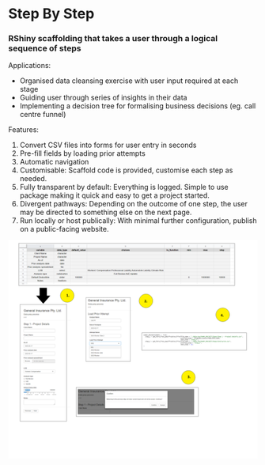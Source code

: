 # Step By Step
### RShiny scaffolding that takes a user through a logical sequence of steps

Applications:
- Organised data cleansing exercise with user input required at each stage
- Guiding user through series of insights in their data
- Implementing a decision tree for formalising business decisions (eg. call centre funnel)

Features:
1. Convert CSV files into forms for user entry in seconds
2. Pre-fill fields by loading prior attempts
3. Automatic navigation
4. Customisable: Scaffold code is provided, customise each step as needed.
5. Fully transparent by default: Everything is logged. Simple to use package making it quick and easy to get a project started.
6. Divergent pathways: Depending on the outcome of one step, the user may be directed to something else on the next page.
7. Run locally or host publically: With minimal further configuration, publish on a public-facing website.

![The User Interface](/inst/www/Screenshot.png)
